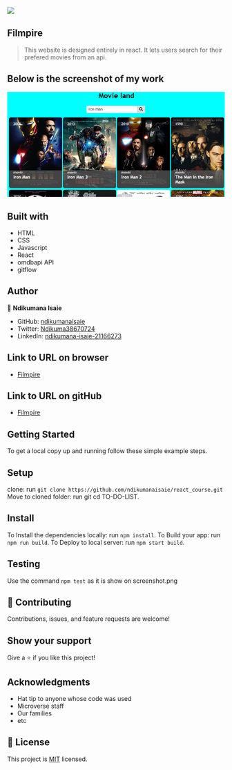 ![](https://img.shields.io/badge/Microverse-blueviolet)

## Filmpire

> This website is designed entirely in react. It lets users search for their prefered movies from an api.

## Below is the screenshot of my work
![Filmpire](https://github.com/ndikumanaisaie/react_course/blob/master/src/images/shot1.png)

## Built with
- HTML
- CSS
- Javascript
- React
- omdbapi API
- gitflow


## Author

👤 **Ndikumana Isaie**

- GitHub: [ndikumanaisaie](https://github.com/ndikumanaisaie)
- Twitter: [Ndikuma38670724](https://twitter.com/Ndikuma38670724)
- LinkedIn: [ndikumana-isaie-21166273](https://www.linkedin.com/in/ndikumana-isaie-21166273/)

## Link to URL on browser
- [Filmpire](https://ndikumanaisaie.github.io/react_course/dist/)

## Link to URL on gitHub
- [Filmpire](https://github.com/ndikumanaisaie/react_course.git)

## Getting Started

To get a local copy up and running follow these simple example steps.

## Setup
clone: run `git clone https://github.com/ndikumanaisaie/react_course.git`
Move to cloned folder: run git cd TO-DO-LIST.

## Install

To Install the dependencies locally: run `npm install`.
To Build your app: run `npm run build`.
To Deploy to local server: run `npm start build`.

## Testing

Use the command `npm test` as it is show on screenshot.png

## 🤝 Contributing

Contributions, issues, and feature requests are welcome!

## Show your support

Give a ⭐️ if you like this project!

## Acknowledgments

- Hat tip to anyone whose code was used
- Microverse staff
- Our families
- etc

## 📝 License

This project is [MIT](./MIT.md) licensed.
